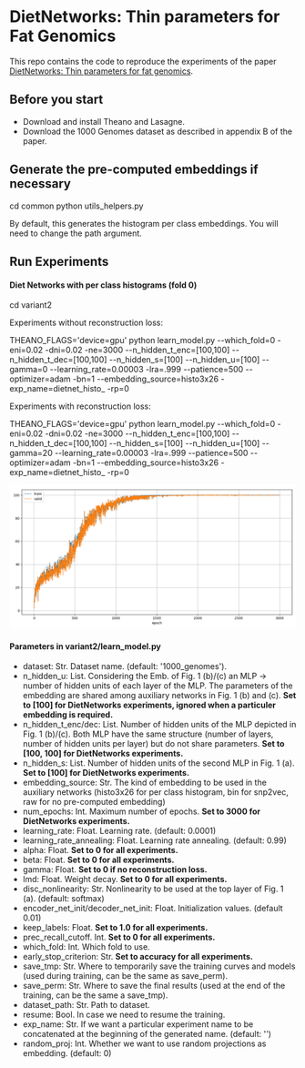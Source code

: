 # DietNetworks: Thin parameters for Fat Genomics

This repo contains the code to reproduce the experiments of the paper [DietNetworks: Thin parameters for fat genomics](https://arxiv.org/abs/1611.09340).

## Before you start

- Download and install Theano and Lasagne.
- Download the 1000 Genomes dataset as described in appendix B of the paper.

## Generate the pre-computed embeddings if necessary

cd common
python utils_helpers.py 

By default, this generates the histogram per class embeddings. You will need to change the path argument.

## Run Experiments

#### Diet Networks with per class histograms (fold 0)

cd variant2

Experiments without reconstruction loss:

THEANO_FLAGS='device=gpu' python learn_model.py --which_fold=0 -eni=0.02 -dni=0.02 -ne=3000 --n_hidden_t_enc=[100,100] --n_hidden_t_dec=[100,100] --n_hidden_s=[100] --n_hidden_u=[100] --gamma=0 --learning_rate=0.00003 -lra=.999 --patience=500 --optimizer=adam -bn=1 --embedding_source=histo3x26 -exp_name=dietnet_histo_ -rp=0


Experiments with reconstruction loss:

THEANO_FLAGS='device=gpu' python learn_model.py --which_fold=0 -eni=0.02 -dni=0.02 -ne=3000 --n_hidden_t_enc=[100,100] --n_hidden_t_dec=[100,100] --n_hidden_s=[100] --n_hidden_u=[100] --gamma=20 --learning_rate=0.00003 -lra=.999 --patience=500 --optimizer=adam -bn=1 --embedding_source=histo3x26 -exp_name=dietnet_histo_ -rp=0

![Result](https://raw.githubusercontent.com/taneishi/DietNetworks/master/DietNetworks.png)

#### Parameters in variant2/learn_model.py
- dataset: Str. Dataset name. (default: '1000_genomes').
- n_hidden_u: List. Considering the Emb. of Fig. 1 (b)/(c) an MLP -> number of hidden units of each layer of the MLP. The parameters of the embedding are shared among auxiliary networks in Fig. 1 (b) and (c). **Set to [100] for DietNetworks experiments, ignored when a particuler embedding is required.**
- n_hidden_t_enc/dec: List. Number of hidden units of the MLP depicted in Fig. 1 (b)/(c). Both MLP have the same structure (number of layers, number of hidden units per layer) but do not share parameters. **Set to [100, 100] for DietNetworks experiments.**
- n_hidden_s: List. Number of hidden units of the second MLP in Fig. 1 (a). **Set to [100] for DietNetworks experiments.**
- embedding_source: Str. The kind of embedding to be used in the auxiliary networks (histo3x26 for per class histogram, bin for snp2vec, raw for no pre-computed embedding)
- num_epochs: Int. Maximum number of epochs. **Set to 3000 for DietNetworks experiments.**
- learning_rate: Float. Learning rate. (default: 0.0001) 
- learning_rate_annealing: Float. Learning rate annealing. (default: 0.99)
- alpha: Float. **Set to 0 for all experiments.**
- beta: Float. **Set to 0 for all experiments.**
- gamma: Float. **Set to 0 if no reconstruction loss.**
- lmd: Float. Weight decay. **Set to 0 for all experiments.**
- disc_nonlinearity: Str. Nonlinearity to be used at the top layer of Fig. 1 (a). (default: softmax)
- encoder_net_init/decoder_net_init: Float. Initialization values. (default 0.01)
- keep_labels: Float. **Set to 1.0 for all experiments.**
- prec_recall_cutoff. Int. **Set to 0 for all experiments.**
- which_fold: Int. Which fold to use.
- early_stop_criterion: Str. **Set to accuracy for all experiments.**
- save_tmp: Str. Where to temporarily save the training curves and models (used during training, can be the same as save_perm).
- save_perm: Str. Where to save the final results (used at the end of the training, can be the same a save_tmp).
- dataset_path: Str. Path to dataset.
- resume: Bool. In case we need to resume the training.
- exp_name: Str. If we want a particular experiment name to be concatenated at the beginning of the generated name. (default: '')
- random_proj: Int. Whether we want to use random projections as embedding. (default: 0)
